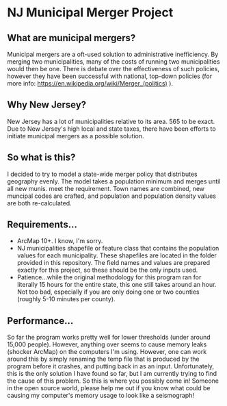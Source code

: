NJ Municipal Merger Project
========

## What are municipal mergers? 

Municipal mergers are a oft-used solution to administrative inefficiency. By merging two municipalities, many of the costs of running two municipalities would then be one. There is debate over the effectiveness of such policies, however they have been successful with national, top-down policies (for more info: https://en.wikipedia.org/wiki/Merger_(politics) ). 

## Why New Jersey? 

New Jersey has a lot of municipalities relative to its area. 565 to be exact. Due to New Jersey's high local and state taxes, there have been efforts to initiate municipal mergers as a possible solution. 

## So what is this? 

I decided to try to model a state-wide merger policy that distributes geography evenly. The model takes a population minimum and merges until all new munis. meet the requirement. Town names are combined, new muncipal codes are crafted, and population and population density values are both re-calculated.

## Requirements...

- ArcMap 10+. I know, I'm sorry. 
- NJ municipalities shapefile or feature class that contains the population values for each municipality. These shapefiles are located in the folder provided in this repository. The field names and values are prepared exactly for this project, so these should be the only inputs used. 
- Patience...while the original methodology for this program ran for literally 15 hours for the entire state, this one still   takes around an hour. Not too bad, especially if you are only doing one or two counties (roughly 5-10 minutes per county). 

## Performance...

So far the program works pretty well for lower thresholds (under around 15,000 people). However, anything over seems to cause memory leaks (shocker ArcMap) on the computers I'm using. However, one can work around this by simply renaming the temp file that is produced by the program before it crashes, and putting back in as an input. Unfortunately, this is the only solution I have found so far, but I am currently trying to find the cause of this problem. So this is where you possibly come in! Someone in the open source world, please help me out if you know what could be causing my computer's memory usage to look like a seismograph! 
